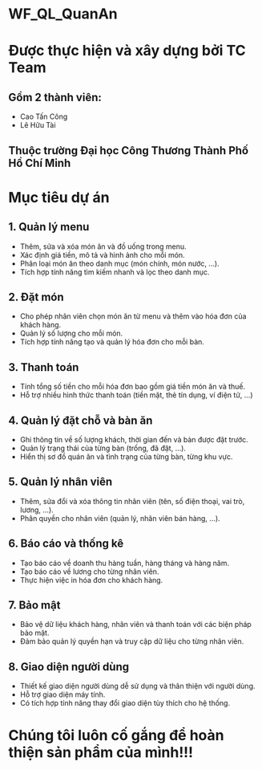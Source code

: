 # WF_QL_QuanAn
# Được thực hiện và xây dựng bởi TC Team
## Gồm 2 thành viên:
- Cao Tấn Công
- Lê Hữu Tài
## Thuộc trường Đại học Công Thương Thành Phố Hồ Chí Minh

# Mục tiêu dự án
## 1. Quản lý menu
- Thêm, sửa và xóa món ăn và đồ uống trong menu.
- Xác định giá tiền, mô tả và hình ảnh cho mỗi món.
- Phân loại món ăn theo danh mục (món chính, món nước, …).
- Tích hợp tính năng tìm kiếm nhanh và lọc theo danh mục.
## 2. Đặt món
- Cho phép nhân viên chọn món ăn từ menu và thêm vào hóa đơn của khách hàng.
- Quản lý số lượng cho mỗi món.
- Tích hợp tính năng tạo và quản lý hóa đơn cho mỗi bàn.
## 3. Thanh toán
- Tính tổng số tiền cho mỗi hóa đơn bao gồm giá tiền món ăn và thuế.
- Hỗ trợ nhiều hình thức thanh toán (tiền mặt, thẻ tín dụng, ví điện tử, …) 
## 4. Quản lý đặt chỗ và bàn ăn
- Ghi thông tin về số lượng khách, thời gian đến và bàn được đặt trước.
- Quản lý trạng thái của từng bàn (trống, đã đặt, …).
- Hiển thị sơ đồ quán ăn và tình trạng của từng bàn, từng khu vực.
## 5. Quản lý nhân viên
- Thêm, sửa đổi và xóa thông tin nhân viên (tên, số điện thoại, vai trò, lương, …).
- Phân quyền cho nhân viên (quản lý, nhân viên bán hàng, ...).
## 6. Báo cáo và thống kê
- Tạo báo cáo về doanh thu hàng tuần, hàng tháng và hàng năm.
- Tạo báo cáo về lương cho từng nhân viên.
- Thực hiện việc in hóa đơn cho khách hàng.
## 7. Bảo mật
- Bảo vệ dữ liệu khách hàng, nhân viên và thanh toán với các biện pháp bảo mật.
- Đảm bảo quản lý quyền hạn và truy cập dữ liệu cho từng nhân viên.
## 8. Giao diện người dùng
- Thiết kế giao diện người dùng dễ sử dụng và thân thiện với người dùng.
- Hỗ trợ giao diện máy tính.
- Có tích hợp tính năng thay đổi giao diện tùy thích cho hệ thống.

# Chúng tôi luôn cố gắng để hoàn thiện sản phẩm của mình!!!
